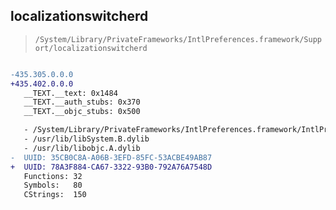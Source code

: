 ## localizationswitcherd

> `/System/Library/PrivateFrameworks/IntlPreferences.framework/Support/localizationswitcherd`

```diff

-435.305.0.0.0
+435.402.0.0.0
   __TEXT.__text: 0x1484
   __TEXT.__auth_stubs: 0x370
   __TEXT.__objc_stubs: 0x500

   - /System/Library/PrivateFrameworks/IntlPreferences.framework/IntlPreferences
   - /usr/lib/libSystem.B.dylib
   - /usr/lib/libobjc.A.dylib
-  UUID: 35CB0C8A-A06B-3EFD-85FC-53ACBE49AB87
+  UUID: 78A3F884-CA67-3322-93B0-792A76A7548D
   Functions: 32
   Symbols:   80
   CStrings:  150

```
